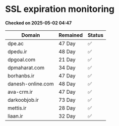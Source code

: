# SSL expiration monitoring

**Checked on 2025-05-02 04:47**

| Domain | Remained | Status       |
|--------|----------|--------------|
| dpe.ac     | 47 Day   | ✅ |
| dpedu.ir     | 48 Day   | ✅ |
| dpgoal.com     | 21 Day   | ✅ |
| dpmaharat.com     | 34 Day   | ✅ |
| borhanbs.ir     | 47 Day   | ✅ |
| danesh-online.com     | 48 Day   | ✅ |
| ava-crm.ir     | 47 Day   | ✅ |
| darkoobjob.ir     | 73 Day   | ✅ |
| mettis.ir     | 28 Day   | ✅ |
| liaan.ir     | 32 Day   | ✅ |
